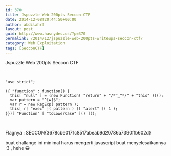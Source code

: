 ```yaml
---
id: 370
title: Jspuzzle Web 200pts Seccon CTF
date: 2014-12-08T20:44:50+00:00
author: abdilahrf
layout: post
guid: http://www.hasnydes.us/?p=370
permalink: /2014/12/jspuzzle-web-200pts-writeups-seccon-ctf/
category: Web Exploitation
tags: [SecconCTF]
---
```

Jspuzzle Web 200pts Seccon CTF

&nbsp;

<pre><code class="language-javascript">"use strict";

({ "function" : function() {
  this[ "null" ] = (new Function( "return" + "/*^_^*/" + "this" ))();
  var pattern = "^[w]$";
  var r = new RegExp( pattern );
  this[ r[ "exec" ]( pattern ) ][ "alert" ]( 1 );
}})[ "Function" [ "toLowerCase" ]() ]();</code></pre>

&nbsp;

Flagnya : SECCON{3678cbe0171c8517abeab9d20786a7390ffb602d}

buat challange ini minimal harus mengerti javascript buat menyelesaikannya :3 , hehe 😀